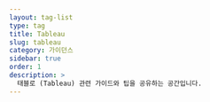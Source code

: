 ```yaml
---
layout: tag-list
type: tag
title: Tableau
slug: tableau
category: 가이던스
sidebar: true
order: 1
description: >
  태블로 (Tableau) 관련 가이드와 팁을 공유하는 공간입니다.
---
```

